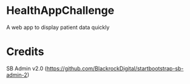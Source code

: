 # HealthAppChallenge
A web app to display patient data quickly

# Credits
SB Admin v2.0 (https://github.com/BlackrockDigital/startbootstrap-sb-admin-2)